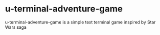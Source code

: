 # u-terminal-adventure-game

u-terminal-adventure-game is a simple text terminal game inspired by Star Wars saga
